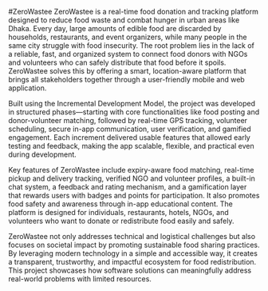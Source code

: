#ZeroWastee
ZeroWastee is a real-time food donation and tracking platform designed to reduce food waste and combat hunger in urban areas like Dhaka. Every day, large amounts of edible food are discarded by households, restaurants, and event organizers, while many people in the same city struggle with food insecurity. The root problem lies in the lack of a reliable, fast, and organized system to connect food donors with NGOs and volunteers who can safely distribute that food before it spoils. ZeroWastee solves this by offering a smart, location-aware platform that brings all stakeholders together through a user-friendly mobile and web application.

Built using the Incremental Development Model, the project was developed in structured phases—starting with core functionalities like food posting and donor-volunteer matching, followed by real-time GPS tracking, volunteer scheduling, secure in-app communication, user verification, and gamified engagement. Each increment delivered usable features that allowed early testing and feedback, making the app scalable, flexible, and practical even during development.

Key features of ZeroWastee include expiry-aware food matching, real-time pickup and delivery tracking, verified NGO and volunteer profiles, a built-in chat system, a feedback and rating mechanism, and a gamification layer that rewards users with badges and points for participation. It also promotes food safety and awareness through in-app educational content. The platform is designed for individuals, restaurants, hotels, NGOs, and volunteers who want to donate or redistribute food easily and safely.

ZeroWastee not only addresses technical and logistical challenges but also focuses on societal impact by promoting sustainable food sharing practices. By leveraging modern technology in a simple and accessible way, it creates a transparent, trustworthy, and impactful ecosystem for food redistribution. This project showcases how software solutions can meaningfully address real-world problems with limited resources.
